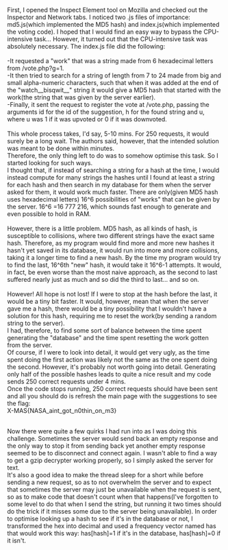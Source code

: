 First, I opened the Inspect Element tool on Mozilla and checked out the Inspector and Network tabs. I noticed two .js files
of importance: md5.js(which implemented the MD5 hash) and index.js(which implemented the voting code). I hoped that I would
find an easy way to bypass the CPU-intensive task... However, it turned out that the CPU-intensive task was absolutely
necessary. The index.js file did the following:
<br><br>-It requested a "work" that was a string made from 6 hexadecimal letters from /vote.php?g=1.
<br>-It then tried to search for a string of length from 7 to 24 made from big and small alpha-numeric characters, such that when it was added at the end of the "watch__bisqwit__" string it would give a MD5 hash that started with the work(the string that was given by the server earlier).
<br>-Finally, it sent the request to register the vote at /vote.php, passing the arguments id for the id of the suggestion, h for the found string and u, where u was 1 if it was upvoted or 0 if it was downvoted.
<br><br>This whole process takes, I'd say, 5-10 mins. For 250 requests, it would surely be a long wait. The authors said, however, that the intended solution was meant to be done within minutes.
<br>Therefore, the only thing left to do was to somehow optimise this task. So I started looking for such ways.
<br>I thought that, if instead of searching a string for a hash at the time, I would instead compute for many strings the hashes until I found at least a string for each hash and then search in my database for them when the server asked for them, it would work much faster. There are only(given MD5 hash uses hexadecimal letters) 16^6 possibilities of "works" that can be given by the server. 16^6 =16 777 216, which sounds fast enough to generate and even possible to hold in RAM.
<br><br>However, there is a little problem. MD5 hash, as all kinds of hash, is susceptible to collisions, where two different strings have the exact same hash. Therefore, as my program would find more and more new hashes it hasn't yet saved in its database, it would run into more and more collisions, taking it a longer time to find a new hash. By the time my program would try to find the last, 16^6th "new" hash, it would take it 16^6-1 attempts. It would, in fact, be even worse than the most naive approach, as the second to last suffered nearly just as much and so did the third to last... and so on.
<br><br>However! All hope is not lost! If I were to stop at the hash before the last, it would be a tiny bit faster. It would, however, mean that when the server gave me a hash, there would be a tiny possibility that I wouldn't have a solution for this hash, requiring me to reset the work(by sending a random string to the server).
<br>I had, therefore, to find some sort of balance between the time spent generating the "database" and the time spent resetting the work gotten from the server.
<br>Of course, if I were to look into detail, it would get very ugly, as the time spent doing the first action was likely not
the same as the one spent doing the second. However, it's probably not worth going into detail. Generating only half of the
possible hashes leads to quite a nice result and my code sends 250 correct requests under 4 mins.
<br>Once the code stops running, 250 correct requests should have been sent and all you should do is refresh the main page with the suggestions to see the flag:
<br>X-MAS{NASA_aint_got_n0thin_on_m3}

<br>Now there were quite a few quirks I had run into as I was doing this challenge. Sometimes the server would send back an
empty response and the only way to stop it from sending back yet another empty response seemed to be to disconnect and
connect again. I wasn't able to find a way to get a gzip decrypter working properly, so I simply asked the server for text.
<br> It's also a good idea to make the thread sleep for a short while before sending a new request, so as to not overwhelm the server and to expect that sometimes the server may just be unavailable when the request is sent, so as to make code that
doesn't count when that happens(I've forgotten to some level to do that when I send the string, but running it two times
should do the trick if it misses some due to the server being unavailable). In order to optimise looking up a hash to see
if it's in the database or not, I transformed the hex into decimal and used a frequency vector named has that would work
this way: has\[hash]=1 if it's in the database, has\[hash]=0 if it isn't.
